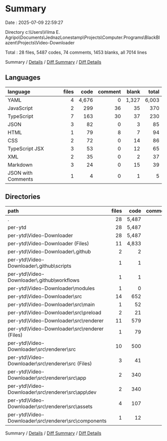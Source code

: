 # Summary

Date : 2025-07-09 22:59:27

Directory c:\\Users\\Vilma E. Agripo\\Documents\\JednazLonestamp\\Projects\\Computer.Programs\\BlackBlazent\\Projects\\Video-Downloader

Total : 28 files,  5487 codes, 74 comments, 1453 blanks, all 7014 lines

Summary / [Details](details.md) / [Diff Summary](diff.md) / [Diff Details](diff-details.md)

## Languages
| language | files | code | comment | blank | total |
| :--- | ---: | ---: | ---: | ---: | ---: |
| YAML | 4 | 4,676 | 0 | 1,327 | 6,003 |
| JavaScript | 2 | 299 | 36 | 35 | 370 |
| TypeScript | 7 | 163 | 30 | 37 | 230 |
| JSON | 3 | 82 | 0 | 3 | 85 |
| HTML | 1 | 79 | 8 | 7 | 94 |
| CSS | 2 | 72 | 0 | 14 | 86 |
| TypeScript JSX | 3 | 53 | 0 | 12 | 65 |
| XML | 2 | 35 | 0 | 2 | 37 |
| Markdown | 3 | 24 | 0 | 15 | 39 |
| JSON with Comments | 1 | 4 | 0 | 1 | 5 |

## Directories
| path | files | code | comment | blank | total |
| :--- | ---: | ---: | ---: | ---: | ---: |
| . | 28 | 5,487 | 74 | 1,453 | 7,014 |
| per-ytd | 28 | 5,487 | 74 | 1,453 | 7,014 |
| per-ytd\\Video-Downloader | 28 | 5,487 | 74 | 1,453 | 7,014 |
| per-ytd\\Video-Downloader (Files) | 11 | 4,833 | 0 | 1,348 | 6,181 |
| per-ytd\\Video-Downloader\\.github | 2 | 2 | 0 | 2 | 4 |
| per-ytd\\Video-Downloader\\.github\\scripts | 1 | 1 | 0 | 1 | 2 |
| per-ytd\\Video-Downloader\\.github\\workflows | 1 | 1 | 0 | 1 | 2 |
| per-ytd\\Video-Downloader\\modules | 1 | 0 | 0 | 1 | 1 |
| per-ytd\\Video-Downloader\\src | 14 | 652 | 74 | 102 | 828 |
| per-ytd\\Video-Downloader\\src\\main | 1 | 52 | 20 | 16 | 88 |
| per-ytd\\Video-Downloader\\src\\preload | 2 | 21 | 6 | 5 | 32 |
| per-ytd\\Video-Downloader\\src\\renderer | 11 | 579 | 48 | 81 | 708 |
| per-ytd\\Video-Downloader\\src\\renderer (Files) | 1 | 79 | 8 | 7 | 94 |
| per-ytd\\Video-Downloader\\src\\renderer\\src | 10 | 500 | 40 | 74 | 614 |
| per-ytd\\Video-Downloader\\src\\renderer\\src (Files) | 3 | 41 | 1 | 9 | 51 |
| per-ytd\\Video-Downloader\\src\\renderer\\src\\app | 2 | 340 | 39 | 45 | 424 |
| per-ytd\\Video-Downloader\\src\\renderer\\src\\app\\dev | 2 | 340 | 39 | 45 | 424 |
| per-ytd\\Video-Downloader\\src\\renderer\\src\\assets | 4 | 107 | 0 | 16 | 123 |
| per-ytd\\Video-Downloader\\src\\renderer\\src\\components | 1 | 12 | 0 | 4 | 16 |

Summary / [Details](details.md) / [Diff Summary](diff.md) / [Diff Details](diff-details.md)
